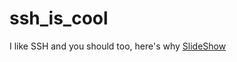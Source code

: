 # ssh_is_cool
I like SSH and you should too, here's why
[SlideShow](https://shollingsworth.github.io/ssh_is_cool/slides/index.html#1)
